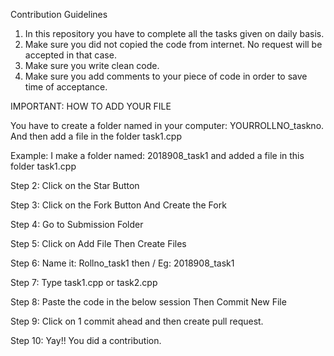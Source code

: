 Contribution Guidelines

1. In this repository you have to complete all the tasks given on daily basis.
2. Make sure you did not copied the code from internet. No request will be accepted in that case.
3. Make sure you write clean code.
4. Make sure you add comments to your piece of code in order to save time of acceptance.


IMPORTANT: HOW TO ADD YOUR FILE


You have to create a folder named in your computer: YOURROLLNO_taskno.
And then add a file in the folder task1.cpp

Example: I make a folder named:  2018908_task1
and added a file in this folder task1.cpp


Step 2: Click on the Star Button

Step 3: Click on the Fork Button
 And Create the Fork
 
 Step 4: Go to Submission Folder
 
 Step 5: Click on Add File
 Then Create Files
 
 Step 6: Name it: Rollno_task1 then / 
 Eg: 2018908_task1 
 
 Step 7: Type task1.cpp or task2.cpp
 
 
 Step 8: Paste the code in the below session
 Then Commit New File
 
 Step 9: Click on 1 commit ahead and then create pull request.
 
 Step 10: Yay!! You did a contribution.
 
 
